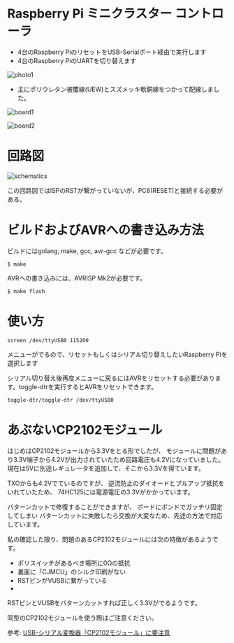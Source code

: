 # Raspberry Pi ミニクラスター コントローラ

* 4台のRaspberry PiのリセットをUSB-Serialポート経由で実行します
* 4台のRaspberry PiのUARTを切り替えます

![photo1](resources/photo1.jpg)

* 主にポリウレタン被覆線(UEW)とスズメッキ軟銅線をつかって配線しました。

![board1](resources/board1.jpg)

![board2](resources/board2.jpg)


# 回路図

![schematics](resources/schematics.png)

この回路図ではISPのRSTが繋がっていないが、PC6(RESET)と接続する必要がある。

# ビルドおよびAVRへの書き込み方法

ビルドにはgolang, make, gcc, avr-gcc などが必要です。

	$ make

AVRへの書き込みには、AVRISP Mk2が必要です。

	$ make flash

# 使い方

	screen /dev/ttyUSB0 115200

メニューがでるので、リセットもしくはシリアル切り替えしたいRaspberry Piを選択します

シリアル切り替え後再度メニューに戻るにはAVRをリセットする必要があります。toggle-dtrを実行するとAVRをリセットできます。

	toggle-dtr/toggle-dtr /dev/ttyUSB0

# あぶないCP2102モジュール

はじめはCP2102モジュールから3.3Vをとる形でしたが、
モジュールに問題があり3.3V端子から4.2Vが出力されていたため回路電圧も4.2Vになっていました。
現在は5Vに別途レギュレータを追加して、そこから3.3Vを得ています。

TXOからも4.2Vでているのですが、
逆流防止のダイオードとプルアップ抵抗をいれていたため、
74HC125には電源電圧の3.3Vがかかっています。

パターンカットで修復することができますが、
ボードにボンドでガッチリ固定してしまい
パターンカットに失敗したら交換が大変なため、先述の方法で対応しています。

私の確認した限り、問題のあるCP2102モジュールには次の特徴があるようです。

* ポリスイッチがあるべき場所に0Ωの抵抗
* 裏面に「CJMCU」のシルク印刷がない
* RSTピンがVUSBに繋がっている
*
RSTピンとVUSBをパターンカットすれば正しく3.3Vがでるようです。

同型のCP2102モジュールを使う際はご注意ください。

参考: [USB-シリアル変換器「CP2102モジュール」に要注意](https://ehbtj.com/electronics/beware-of-cp2102-module/)

